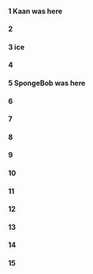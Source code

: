 #### 1 Kaan was here
#### 2
#### 3 ice
#### 4
#### 5 SpongeBob was here
#### 6
#### 7
#### 8
#### 9
#### 10
#### 11
#### 12
#### 13
#### 14
#### 15